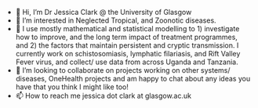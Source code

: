 - 👋 Hi, I’m Dr Jessica Clark @ the University of Glasgow
- 👀 I’m interested in Neglected Tropical, and Zoonotic diseases. 
- 🌱 I use mostly mathematical and statistical modelling to 1) investigate how to improve, and the long term impact of treatment programmes, and 2) the factors that maintain persistent and cryptic transmission. I currently work on schistosomiasis, lymphatic filariasis, and Rift Valley Fever virus, and collect/ use data from across Uganda and Tanzania.  
- 💞️ I’m looking to collaborate on projects working on other systems/ diseases, OneHealth projects and am happy to chat about any ideas you have that you think I might like too!
- 📫 How to reach me jessica dot clark at glasgow.ac.uk 

<!---
iamjessclark/iamjessclark is a ✨ special ✨ repository because its `README.md` (this file) appears on your GitHub profile.
You can click the Preview link to take a look at your changes.
--->
